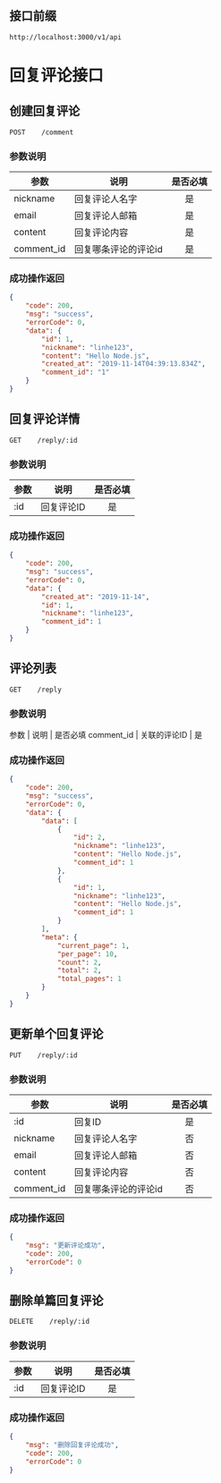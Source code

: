 ## 接口前缀
```shell
http://localhost:3000/v1/api
```

# 回复评论接口

## 创建回复评论
```
POST    /comment
```

### 参数说明
参数 | 说明 | 是否必填
---|---|:---:
nickname | 回复评论人名字 | 是
email    | 回复评论人邮箱 | 是
content | 回复评论内容 | 是
comment_id | 回复哪条评论的评论id | 是

### 成功操作返回
```json
{
    "code": 200,
    "msg": "success",
    "errorCode": 0,
    "data": {
        "id": 1,
        "nickname": "linhe123",
        "content": "Hello Node.js",
        "created_at": "2019-11-14T04:39:13.834Z",
        "comment_id": "1"
    }
}
```

## 回复评论详情
```
GET    /reply/:id
```

### 参数说明
参数 | 说明 | 是否必填
---|---|:---:
:id | 回复评论ID | 是


### 成功操作返回
```json
{
    "code": 200,
    "msg": "success",
    "errorCode": 0,
    "data": {
        "created_at": "2019-11-14",
        "id": 1,
        "nickname": "linhe123",
        "comment_id": 1
    }
}
```

## 评论列表
```
GET    /reply
```

### 参数说明
参数 | 说明 | 是否必填
comment_id | 关联的评论ID | 是

### 成功操作返回
```json
{
    "code": 200,
    "msg": "success",
    "errorCode": 0,
    "data": {
        "data": [
            {
                "id": 2,
                "nickname": "linhe123",
                "content": "Hello Node.js",
                "comment_id": 1
            },
            {
                "id": 1,
                "nickname": "linhe123",
                "content": "Hello Node.js",
                "comment_id": 1
            }
        ],
        "meta": {
            "current_page": 1,
            "per_page": 10,
            "count": 2,
            "total": 2,
            "total_pages": 1
        }
    }
}
```

## 更新单个回复评论
```
PUT    /reply/:id
```

### 参数说明
参数 | 说明 | 是否必填
---|---|:---:
:id | 回复ID | 是
nickname | 回复评论人名字 | 否
email    | 回复评论人邮箱 | 否
content | 回复评论内容 | 否
comment_id | 回复哪条评论的评论id | 否

### 成功操作返回

```json
{
    "msg": "更新评论成功",
    "code": 200,
    "errorCode": 0
}
```

## 删除单篇回复评论
```
DELETE    /reply/:id
```

### 参数说明
参数 | 说明 | 是否必填
---|---|:---:
:id | 回复评论ID | 是

### 成功操作返回

```json
{
    "msg": "删除回复评论成功",
    "code": 200,
    "errorCode": 0
}
```
